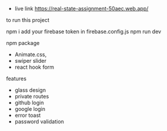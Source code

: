 * live link https://real-state-assignment-50aec.web.app/

to run this project

npm i
add your firebase token in firebase.config.js
npm run dev

npm package 
* Animate.css,
* swiper slider
* react hook form

features
* glass design
* private routes
* github login
* google login
* error toast
* password validation

